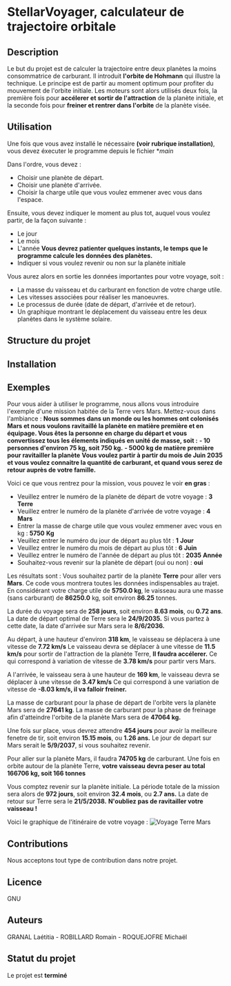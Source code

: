 # **StellarVoyager**, calculateur de trajectoire orbitale

## Description
Le but du projet est de calculer la trajectoire entre deux planètes la moins consommatrice de carburant.
Il introduit **l'orbite de Hohmann** qui illustre la technique. 
Le principe est de partir au moment optimum pour profiter du mouvement de l'orbite initiale.
Les moteurs sont alors utilisés deux fois, la première fois pour **accélerer et sortir de l'attraction** de la planète initiale, et la seconde fois pour **freiner et rentrer dans l'orbite** de la planète visée.

## Utilisation
Une fois que vous avez installé le nécessaire __(voir rubrique **installation**)__, vous devez éxecuter le programme depuis le fichier **main*

Dans l'ordre, vous devez :
   * Choisir une planète de départ.
   * Choisir une planète d'arrivée.
   * Choisir la charge utile que vous voulez emmener avec vous dans l'espace.

Ensuite, vous devez indiquer le moment au plus tot, auquel vous voulez partir, de la façon suivante :
   * Le jour
   * Le mois
   * L'année
         __Vous devrez patienter quelques instants, le temps que le programme calcule les données des planètes.__
   * Indiquer si vous voulez revenir ou non sur la planète initiale

Vous aurez alors en sortie les données importantes pour votre voyage, soit :
   * La masse du vaisseau et du carburant en fonction de votre charge utile.
   * Les vitesses associées pour réaliser les manoeuvres.
   * Le processus de durée (date de départ, d'arrivée et de retour).
   * Un graphique montrant le déplacement du vaisseau entre les deux planètes dans le système solaire.

## Structure du projet


## Installation


## Exemples
Pour vous aider à utiliser le programme, nous allons vous introduire l'exemple d'une mission habitée de la Terre vers Mars.
Mettez-vous dans l'ambiance : 
__Nous sommes dans un monde ou les hommes ont colonisés Mars et nous voulons ravitaillé la planète en matière première et en équipage.
Vous êtes la personne en charge du départ et vous convertissez tous les élements indiqués en unité de masse, soit :__
   __- 10 personnes d'environ 75 kg, soit 750 kg.__
   __- 5000 kg de matière première pour ravitailler la planète__
__Vous voulez partir à partir du mois de Juin 2035 et vous voulez connaitre la quantité de carburant, et quand vous serez de retour auprès de votre famille.__

Voici ce que vous rentrez pour la mission, vous pouvez le voir **en gras** :
* Veuillez entrer le numéro de la planète de départ de votre voyage : **3** __Terre__
* Veuillez entrer le numéro de la planète d'arrivée de votre voyage : **4** __Mars__
* Entrer la masse de charge utile que vous voulez emmener avec vous en kg : **5750** __Kg__
* Veuillez entrer le numéro du jour de départ au plus tôt : **1** __Jour__
* Veuillez entrer le numéro du mois de départ au plus tôt : **6** __Juin__
* Veuillez entrer le numéro de l'année de départ au plus tôt : **2035** __Année__
* Souhaitez-vous revenir sur la planète de départ (oui ou non) : **oui**

Les résultats sont : 
Vous souhaitez partir de la planète **Terre** pour aller vers **Mars**.
Ce code vous montrera toutes les données indispensables au trajet.
En considérant votre charge utile de **5750.0 kg**, le vaisseau aura une masse (sans carburant) de **86250.0** kg, soit environ **86.25** tonnes.

La durée du voyage sera de **258 jours**, soit environ **8.63 mois**, ou **0.72 ans**.
La date de départ optimal de Terre sera le **24/9/2035.**
Si vous partez à cette date, la date d'arrivée sur Mars sera le **8/6/2036.**

Au départ, à une hauteur d'environ **318 km**, le vaisseau se déplacera à une vitesse de **7.72 km/s**
Le vaisseau devra se déplacer à une vitesse de **11.5 km/s** pour sortir de l'attraction de la planète Terre, **Il faudra accélerer.**
Ce qui correspond à variation de vitesse de **3.78 km/s** pour partir vers Mars.

A l'arrivée, le vaisseau sera à une hauteur de **169 km**, le vaisseau devra se déplacer à une vitesse de **3.47 km/s**
Ce qui correspond à une variation de vitesse de **-8.03 km/s, il va falloir freiner.**

La masse de carburant pour la phase de départ de l'orbite vers la planète Mars sera de **27641 kg**.
La masse de carburant pour la phase de freinage afin d'atteindre l'orbite de la planète Mars sera de **47064 kg.**

Une fois sur place, vous devrez attendre **454 jours** pour avoir la meilleure fenetre de tir, soit environ **15.15 mois**, ou **1.26 ans.**
Le jour de depart sur Mars serait le **5/9/2037**, si vous souhaitez revenir.

Pour aller sur la planète Mars, il faudra **74705 kg** de carburant.
Une fois en orbite autour de la planète Terre, **votre vaisseau devra peser au total 166706 kg, soit 166 tonnes**

Vous comptez revenir sur la planète initiale. La période totale de la mission sera alors de **972 jours**, soit environ **32.4 mois**, ou **2.7 ans.**
La date de retour sur Terre sera le **21/5/2038.**
__N'oubliez pas de ravitailler votre vaisseau !__

Voici le graphique de l'itinéraire de votre voyage : 
![Voyage Terre Mars](C:\Users\romai\PycharmProjects\StellarVoyager\StellarVoyager\voyage_terre_mars.png)

## Contributions
Nous acceptons tout type de contribution dans notre projet.

## Licence
GNU

## Auteurs
GRANAL Laétitia - ROBILLARD Romain - ROQUEJOFRE Michaël

## Statut du projet
Le projet est **terminé**
